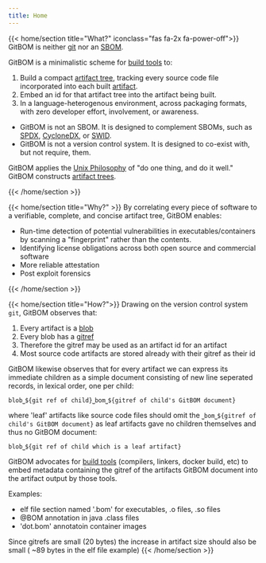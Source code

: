 ```yaml
---
title: Home
---
```

{{< home/section title="What?" iconclass="fas fa-2x fa-power-off">}}
GitBOM is neither [git](/glossary/git) nor an [SBOM](/resources/glossay/#sbom).
<!-- 
GitBOM is an ultra simple scheme for [primary build tools](/resources/glossay/#primary-build-tools) to embed into the artifact being built a
short simple verifiable reference to complete artifact tree of that artifact with absolute precision all the way down to the source code. -->

GitBOM is a minimalistic scheme for [build tools](/glossary/build_tool) to:

1. Build a compact [artifact tree](/glossary/artifact_tree), tracking every source code file incorporated into each built [artifact](/glossary/artifact).
2. Embed an id for that artifact tree into the artifact being built.
3. In a language-heterogenous environment, across packaging formats, with zero developer effort, involvement, or awareness.

- GitBOM is not an SBOM. It is designed to complement SBOMs, such as [SPDX](https://spdx.dev/), [CycloneDX](https://cyclonedx.org/), or [SWID](https://nvd.nist.gov/products/swid).
- GitBOM is not a version control system. It is designed to co-exist with, but not require, them.

GitBOM applies the [Unix Philosophy](https://en.wikipedia.org/wiki/Unix_philosophy) of "do one thing, and do it well." GitBOM constructs [artifact trees](/glossary/artifact_tree).

<!-- GitBOM borrows the use of [merkle tree](/resources/glossay/#merkle-tree) and the [gitref](/resources/glossay/#merkle-tree) from [git](/resources/glossay/#mgit) to construct a [verifiable bare artifact tree](/resources/glossay/#verifiable-bare-artifact-tree) in a manner suitable for [primary build tools](/resources/glossay/#primary-build-tools) to compute the GitBOM for an artifact and embed a unqiue, immutable, verifiable GitBOM id in the artifact being built. 
in language-heterogenuous environments with zero-end-user-effort. -->

{{< /home/section >}}
<!-- 
{{< home/section title="GitBOM is not:" iconclass="fas fa-2x fa-power-off">}}
1. Not a system for build reproducability, but it does provide information that is useful for that.
2. Not a version control system, though it is designed to co-exist with them.
3. Not an SBOM, though it is designed to complement them.
4. Not a globally unique software identifier (SWID).
5. Not reliant on any particular packaging or distribution mechanism, either for artifacts or for artifact identity graphs).
{{< /home/section >}} -->


{{< home/section title="Why?" >}}
By correlating every piece of software to a verifiable, complete, and concise artifact tree, GitBOM enables: 

- Run-time detection of potential vulnerabilities in executables/containers by scanning a "fingerprint" rather than the contents.
- Identifying license obligations across both open source and commercial software
- More reliable attestation
- Post exploit forensics

<!-- There are many many many use cases that could use GitBOMs.  An incomplete list would include:

* Detecting potential vulnerabilities in executables/containers.
* Identifying Open Source License obligations
* Identifying commercial license obligations
* More reliable attestation
* Post exploit forensics -->
{{< /home/section >}}

{{< home/section title="How?">}}
Drawing on the version control system `git`, GitBOM observes that:

1. Every artifact is a [blob](/resources/glossay/#merkle-tree)
2. Every blob has a [gitref](/resources/glossay/#merkle-tree)
3. Therefore the gitref may be used as an artifact id for an artifact
4. Most source code artifacts are stored already with their gitref as their id

GitBOM likewise observes that for every artifact we can express its immediate children as a simple document consisting of new line seperated records, in lexical order, one per child:

```
blob⎵${git ref of child}⎵bom⎵${gitref of child's GitBOM document}
```

where 'leaf' artifacts like source code files should omit the `⎵bom⎵${gitref of child's GitBOM document}` as leaf artifacts gave no children themselves and thus no GitBOM document:

```
blob⎵${git ref of child which is a leaf artifact}
```

GitBOM advocates for [build tools](/resources/glossay/#primary-build-tools) (compilers, linkers, docker build, etc) to embed metadata containing the gitref of the artifacts GitBOM document into the artifact output by those tools. 

Examples:

- elf file section named '.bom' for executables, .o files, .so files
- @BOM annotation in java .class files
- 'dot.bom' annotatoin container images

Since gitrefs are small (20 bytes) the increase in artifact size should also be small ( ~89 bytes in the elf file example)
{{< /home/section >}}
